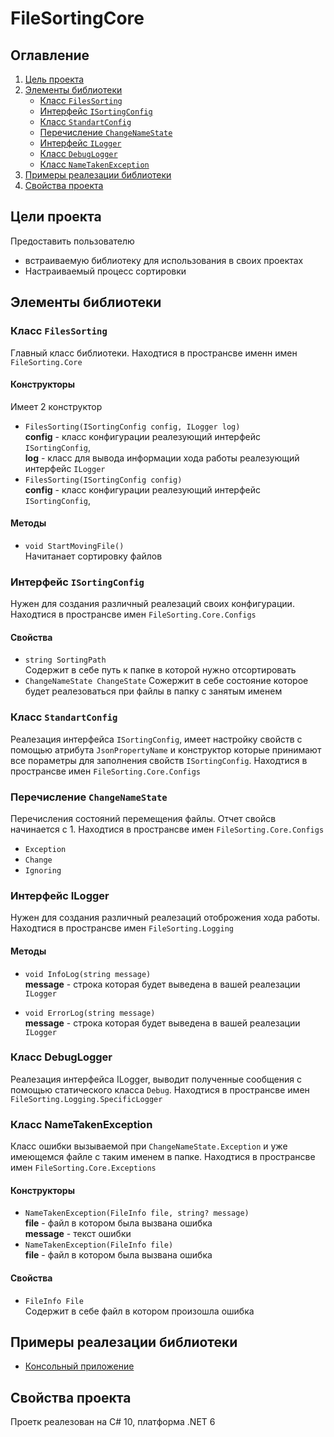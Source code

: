 # FileSortingCore
## Оглавление 
1. [Цель проекта](#ProjectGoals)
2. [Элементы библиотеки](#LibraryElements)
    + [Класс `FilesSorting`](#FilesSorting)
    + [Интерфейс `ISortingConfig`](#ISortingConfig)
    + [Класс `StandartConfig`](#StandartConfig)
    + [Перечисление `ChangeNameState`](#ChangeNameState)
    + [Интерфейс `ILogger`](#ILogger)
    + [Класс `DebugLogger`](#DebugLogger)
    + [Класс `NameTakenException`](#NameTakenException)
3. [Примеры реалезации библиотеки](#LibraryExamples)
4. [Свойства проекта](#ProjectProperties)

## Цели проекта <a name="ProjectGoals"></a>
Предоставить пользователю

* встраиваемую библиотеку для использования в своих проектах
* Настраиваемый процесс сортировки

## Элементы библиотеки <a name="LibraryElements"></a>

### Класс `FilesSorting` <a name="FilesSorting"></a>
Главный класс библиотеки. Находтися в пространсве именн имен `FileSorting.Core`

#### Конструкторы 
Имеет 2 конструктор

* `FilesSorting(ISortingConfig config, ILogger log)`  
**config** -  класс конфигурации реалезующий интерфейс `ISortingConfig`,  
**log** - класс для вывода информации хода работы реалезующий интерфейс `ILogger`
* `FilesSorting(ISortingConfig config)`  
**config** -  класс конфигурации реалезующий интерфейс `ISortingConfig`,

#### Методы
* `void StartMovingFile()`  
Начитанает сортировку файлов

### Интерфейс `ISortingConfig` <a name="ISortingConfig"></a>
Нужен для создания различный реалезаций своих конфигурации. Находтися в пространсве имен `FileSorting.Core.Configs`

#### Свойства

* `string SortingPath`  
Содержит в себе путь к папке в которой нужно отсортировать
* `ChangeNameState ChangeState`
Сожержит в себе состояние которое будет реалезоваться при файлы в папку с занятым именем

### Класс `StandartConfig` <a name="StandartConfig"></a>
Реалезация интерфейса `ISortingConfig`, имеет настройку свойств с помощью атрибута `JsonPropertyName` и конструктор которые принимают все пораметры для заполнения свойств `ISortingConfig`. Находтися в пространсве имен `FileSorting.Core.Configs`

### Перечисление `ChangeNameState` <a name="ChangeNameState"></a> 
Перечисления состояний перемещения файлы. Отчет свойсв начинается с 1. Находтися в пространсве имен `FileSorting.Core.Configs`

* `Exception`
* `Change`
* `Ignoring`

### Интерфейс ILogger <a name="ILogger"></a>
Нужен для создания различный реалезаций отоброжения хода работы. Находтися в пространсве имен `FileSorting.Logging`

#### Методы

* `void InfoLog(string message)`  
**message** - строка которая будет выведена в вашей реалезации `ILogger`

* `void ErrorLog(string message)`  
**message** - строка которая будет выведена в вашей реалезации `ILogger`

### Класс DebugLogger <a name="DebugLogger"></a>
Реалезация интерфейса ILogger, выводит полученные сообщения с помощью статического класса `Debug`. Находтися в пространсве имен `FileSorting.Logging.SpecificLogger`

### Класс NameTakenException <a name="NameTakenException"></a>
Класс ошибки вызываемой при `ChangeNameState.Exception` и уже имеющемся файле с таким именем в папке. Находтися в пространсве имен `FileSorting.Core.Exceptions`

#### Конструкторы 
* `NameTakenException(FileInfo file, string? message)`  
**file** - файл в котором была вызвана ошибка  
**message** - текст ошибки
* `NameTakenException(FileInfo file)`  
**file** - файл в котором была вызвана ошибка

#### Свойства 
* `FileInfo File`  
Содержит в себе файл в котором произошла ошибка

## Примеры реалезации библиотеки <a name="LibraryExamples"></a>
* [Консольный приложение](https://github.com/Ang2Tea/FileSortingConsole)

## Свойства проекта <a name="ProjectProperties"></a>
 Проетк реалезован на C# 10, платформа .NET 6